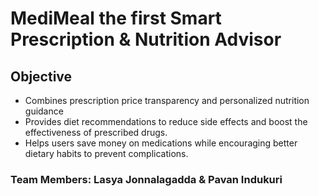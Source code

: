 # MediMeal the first Smart Prescription & Nutrition Advisor
## Objective
 - Combines prescription price transparency and personalized nutrition guidance
 - Provides diet recommendations to reduce side effects and boost the effectiveness of prescribed drugs.
 - Helps users save money on medications while encouraging better dietary habits to prevent complications.
### Team Members: Lasya Jonnalagadda & Pavan Indukuri
